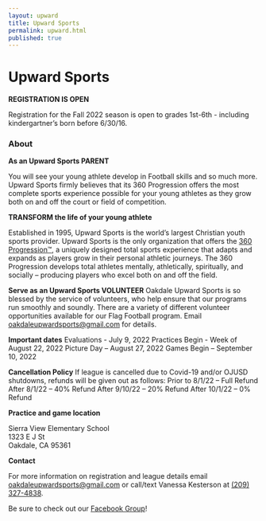 ```yaml
---
layout: upward
title: Upward Sports
permalink: upward.html
published: true
---
```


# Upward Sports

<!--<a class="upward-register-btn" href="https://registration.upward.org/UPW81887">REGISTER NOW</a>-->

**REGISTRATION IS OPEN**

Registration for the Fall 2022 season is open to grades 1st-6th - including kindergartner’s born before 6/30/16.



### About

**As an Upward Sports PARENT**

You will see your young athlete develop in Football skills and so much more. Upward Sports firmly believes that its 360 Progression offers the most complete sports experience possible for your young athletes as they grow both on and off the court or field of competition.

**TRANSFORM the life of your young athlete**

Established in 1995, Upward Sports is the world’s largest Christian youth sports provider. Upward Sports is the only organization that offers the [360 Progression™](https://www.upward.org/about/360progression), a uniquely designed total sports experience that adapts and expands as players grow in their personal athletic journeys. The 360 Progression develops total athletes mentally, athletically, spiritually, and socially – producing players who excel both on and off the field.

**Serve as an Upward Sports VOLUNTEER**
Oakdale Upward Sports is so blessed by the service of volunteers, who help ensure that our programs run smoothly and soundly. There are a variety of different volunteer opportunities available for our Flag Football program. Email [oakdaleupwardsports@gmail.com](mailto:oakdaleupwardsports@gmail.com) for details.

**Important dates**
Evaluations - July 9, 2022
Practices Begin - Week of August 22, 2022
Picture Day – August 27, 2022
Games Begin – September 10, 2022

**Cancellation Policy**
If league is cancelled due to Covid-19 and/or OJUSD shutdowns, refunds will be given out as follows:
Prior to 8/1/22 – Full Refund
After 8/1/22 – 40% Refund
After 9/10/22 – 20% Refund
After 10/1/22 – 0% Refund

**Practice and game location**

Sierra View Elementary School<br />
1323 E J St<br />
Oakdale, CA  95361

**Contact**

For more information on registration and league details email [oakdaleupwardsports@gmail.com](mailto:oakdaleupwardsports@gmail.com) or call/text Vanessa Kesterson at [(209) 327-4838](tel:+12093274838).

Be sure to check out our [Facebook Group](https://www.facebook.com/groups/190504948346754/)!
